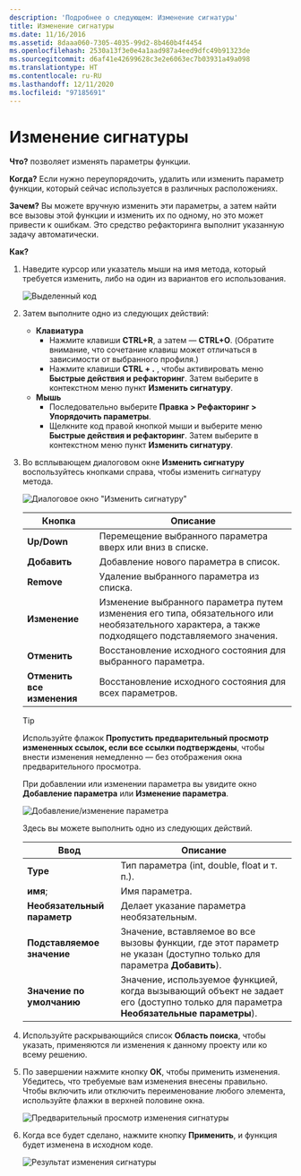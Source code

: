 ```yaml
---
description: 'Подробнее о следующем: Изменение сигнатуры'
title: Изменение сигнатуры
ms.date: 11/16/2016
ms.assetid: 8daaa060-7305-4035-99d2-8b460b4f4454
ms.openlocfilehash: 2530a13f3e0e4a1aad987a4eed9dfc49b91323de
ms.sourcegitcommit: d6af41e42699628c3e2e6063ec7b03931a49a098
ms.translationtype: HT
ms.contentlocale: ru-RU
ms.lasthandoff: 12/11/2020
ms.locfileid: "97185691"
---
```

# <a name="change-signature"></a>Изменение сигнатуры

**Что?** позволяет изменять параметры функции.

**Когда?** Если нужно переупорядочить, удалить или изменить параметр функции, который сейчас используется в различных расположениях.

**Зачем?** Вы можете вручную изменить эти параметры, а затем найти все вызовы этой функции и изменить их по одному, но это может привести к ошибкам.  Это средство рефакторинга выполнит указанную задачу автоматически.

**Как?**

1. Наведите курсор или указатель мыши на имя метода, который требуется изменить, либо на один из вариантов его использования.

   ![Выделенный код](images/changesignature_highlight.png)

1. Затем выполните одно из следующих действий:
   * **Клавиатура**
     * Нажмите клавиши **CTRL+R**, а затем — **CTRL+O**.  (Обратите внимание, что сочетание клавиш может отличаться в зависимости от выбранного профиля.)
     * Нажмите клавиши **CTRL + .** , чтобы активировать меню **Быстрые действия и рефакторинг**. Затем выберите в контекстном меню пункт **Изменить сигнатуру**.
   * **Мышь**
     * Последовательно выберите **Правка > Рефакторинг > Упорядочить параметры**.
     * Щелкните код правой кнопкой мыши и выберите меню **Быстрые действия и рефакторинг**. Затем выберите в контекстном меню пункт **Изменить сигнатуру**.

1. Во всплывающем диалоговом окне **Изменить сигнатуру** воспользуйтесь кнопками справа, чтобы изменить сигнатуру метода.

   ![Диалоговое окно "Изменить сигнатуру"](images/changesignature_dialog.png)

   | Кнопка | Описание
   | ------ | ---
   | **Up/Down**    | Перемещение выбранного параметра вверх или вниз в списке.
   | **Добавить**        | Добавление нового параметра в список.
   | **Remove**     | Удаление выбранного параметра из списка.
   | **Изменение**     | Изменение выбранного параметра путем изменения его типа, обязательного или необязательного характера, а также подходящего подставляемого значения.
   | **Отменить**     | Восстановление исходного состояния для выбранного параметра.
   | **Отменить все изменения** | Восстановление исходного состояния для всех параметров.

   > [!TIP]
   > Используйте флажок **Пропустить предварительный просмотр измененных ссылок, если все ссылки подтверждены**, чтобы внести изменения немедленно — без отображения окна предварительного просмотра.

   При добавлении или изменении параметра вы увидите окно **Добавление параметра** или **Изменение параметра**.

   ![Добавление/изменение параметра](images/changesignature_addmodify.png)

   Здесь вы можете выполнить одно из следующих действий.

   | Ввод | Описание
   | ----- | ---
   | **Type**               | Тип параметра (int, double, float и т. п.).
   | **имя**;               | Имя параметра.
   | **Необязательный параметр** | Делает указание параметра необязательным.
   | **Подставляемое значение**     | Значение, вставляемое во все вызовы функции, где этот параметр не указан (доступно только для параметра **Добавить**).
   | **Значение по умолчанию**      | Значение, используемое функцией, когда вызывающий объект не задает его (доступно только для параметра **Необязательные параметры**).

1. Используйте раскрывающийся список **Область поиска**, чтобы указать, применяются ли изменения к данному проекту или ко всему решению.

1. По завершении нажмите кнопку **ОК**, чтобы применить изменения.  Убедитесь, что требуемые вам изменения внесены правильно.  Чтобы включить или отключить переименование любого элемента, используйте флажки в верхней половине окна.

   ![Предварительный просмотр изменения сигнатуры](images/changesignature_preview.png)

1. Когда все будет сделано, нажмите кнопку **Применить**, и функция будет изменена в исходном коде.

   ![Результат изменения сигнатуры](images/changesignature_result.png)
